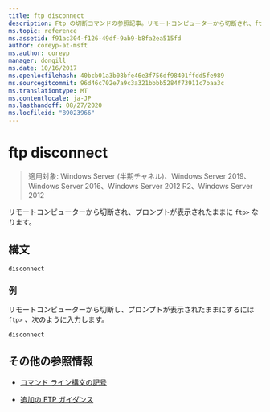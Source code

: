 ```yaml
---
title: ftp disconnect
description: Ftp の切断コマンドの参照記事。リモートコンピューターから切断され、ftp プロンプトを保持します。
ms.topic: reference
ms.assetid: f91ac304-f126-49df-9ab9-b8fa2ea515fd
author: coreyp-at-msft
ms.author: coreyp
manager: dongill
ms.date: 10/16/2017
ms.openlocfilehash: 40bcb01a3b08bfe46e3f756df98401ffdd5fe989
ms.sourcegitcommit: 96d46c702e7a9c3a321bbbb5284f73911c7baa3c
ms.translationtype: MT
ms.contentlocale: ja-JP
ms.lasthandoff: 08/27/2020
ms.locfileid: "89023966"
---
```

# <a name="ftp-disconnect"></a>ftp disconnect

> 適用対象: Windows Server (半期チャネル)、Windows Server 2019、Windows Server 2016、Windows Server 2012 R2、Windows Server 2012

リモートコンピューターから切断され、プロンプトが表示されたままに `ftp>` なります。

## <a name="syntax"></a>構文

```
disconnect
```

### <a name="examples"></a>例

リモートコンピューターから切断し、プロンプトが表示されたままにするには `ftp>` 、次のように入力します。

```
disconnect
```

## <a name="additional-references"></a>その他の参照情報

- [コマンド ライン構文の記号](command-line-syntax-key.md)

- [追加の FTP ガイダンス](/previous-versions/orphan-topics/ws.10/cc756013(v=ws.10))
